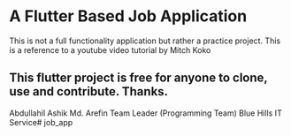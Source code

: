 # A Flutter Based Job Application
This is not a full functionality application but rather a practice project. This is a reference to a youtube video tutorial by Mitch Koko

## This flutter project is free for anyone to clone, use and contribute. Thanks.

Abdullahil Ashik Md. Arefin
Team Leader (Programming Team)
Blue Hills IT Service#   j o b _ a p p  
 